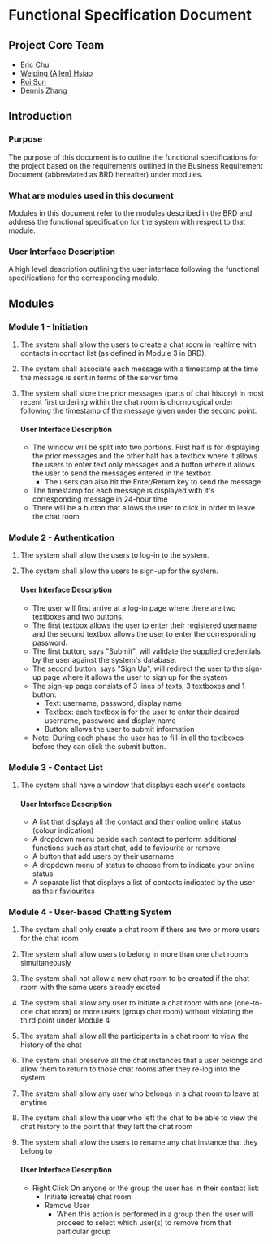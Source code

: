 # Functional Specification Document

## Project Core Team
* [Eric Chu](https://github.com/ericchu94)
* [Weiping (Allen) Hsiao](https://github.com/allenh)
* [Rui Sun](https://github.com/r29sun)
* [Dennis Zhang](https://github.com/FlipEnergy)

## Introduction

### Purpose
The purpose of this document is to outline the functional specifications for the project based on the requirements outlined in the Business Requirement Document (abbreviated as BRD hereafter) under modules.

### What are modules used in this document
Modules in this document refer to the modules described in the BRD and address the functional specification for the system with respect to that module.

### User Interface Description
A high level description outlining the user interface following the functional specifications for the corresponding module.

## Modules
### Module 1 - Initiation
1. The system shall allow the users to create a chat room in realtime with contacts in contact list (as defined in Module 3 in BRD).
2. The system shall associate each message with a timestamp at the time the message is sent in terms of the server time.
3. The system shall store the prior messages (parts of chat history) in most recent first ordering within the chat room is chornological order following the timestamp of the message given under the second point.

	#### User Interface Description
	* The window will be split into two portions. First half is for displaying the prior messages and the other half has a textbox where it allows the users to enter text only messages and a button where it allows the user to send the messages entered in the textbox
		* The users can also hit the Enter/Return key to send the message
	* The timestamp for each message is displayed with it's corresponding message in 24-hour time
	* There will be a button that allows the user to click in order to leave the chat room

### Module 2 - Authentication
1. The system shall allow the users to log-in to the system.
2. The system shall allow the users to sign-up for the system.

	#### User Interface Description
	* The user will first arrive at a log-in page where there are two textboxes and two buttons.
	* The first textbox allows the user to enter their registered username and the second textbox allows the user to enter the corresponding password.
	* The first button, says "Submit", will validate the supplied credentials by the user against the system's database.
	* The second button, says "Sign Up", will redirect the user to the sign-up page where it allows the user to sign up for the system
	* The sign-up page consists of 3 lines of texts, 3 textboxes and 1 button:
		*  Text: username, password, display name
		*  Textbox: each textbox is for the user to enter their desired username, password and display name
		*  Button: allows the user to submit information
	*  Note: During each phase the user has to fill-in all the textboxes before they can click the submit button.

### Module 3 - Contact List
1. The system shall have a window that displays each user's contacts

	#### User Interface Description
	* A list that displays all the contact and their online online status (colour indication)
	* A dropdown menu beside each contact to perform additional functions such as start chat, add to faviourite or remove
	* A button that add users by their username
	* A dropdown menu of status to choose from to indicate your online status
	* A separate list that displays a list of contacts indicated by the user as their faviourites

### Module 4 - User-based Chatting System
1. The system shall only create a chat room if there are two or more users for the chat room
2. The system shall allow users to belong in more than one chat rooms simultaneously
3. The system shall not allow a new chat room to be created if the chat room with the same users already existed
4. The system shall allow any user to initiate a chat room with one (one-to-one chat room) or more users (group chat room) without violating the third point under Module 4
5. The system shall allow all the participants in a chat room to view the history of the chat
6. The system shall preserve all the chat instances that a user belongs and allow them to return to those chat rooms after they re-log into the system
7. The system shall allow any user who belongs in a chat room to leave at anytime
8. The system shall allow the user who left the chat to be able to view the chat history to the point that they left the chat room
9. The system shall allow the users to rename any chat instance that they belong to

	#### User Interface Description
	* Right Click On anyone or the group the user has in their contact list:
		* Initiate (create) chat room
		* Remove User
			* When this action is performed in a group then the user will proceed to select which user(s) to remove from that particular group